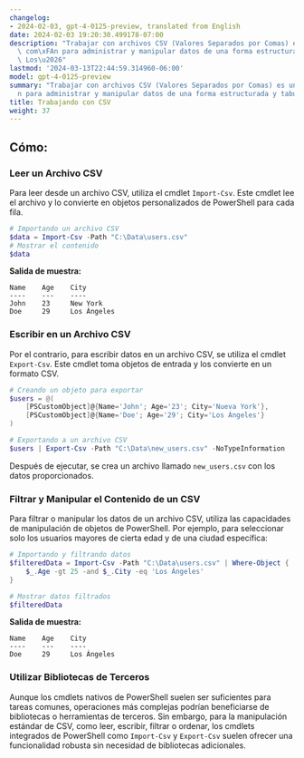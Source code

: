 ```yaml
---
changelog:
- 2024-02-03, gpt-4-0125-preview, translated from English
date: 2024-02-03 19:20:30.499178-07:00
description: "Trabajar con archivos CSV (Valores Separados por Comas) es una tarea\
  \ com\xFAn para administrar y manipular datos de una forma estructurada y tabulada.\
  \ Los\u2026"
lastmod: '2024-03-13T22:44:59.314960-06:00'
model: gpt-4-0125-preview
summary: "Trabajar con archivos CSV (Valores Separados por Comas) es una tarea com\xFA\
  n para administrar y manipular datos de una forma estructurada y tabulada."
title: Trabajando con CSV
weight: 37
---
```


## Cómo:


### Leer un Archivo CSV
Para leer desde un archivo CSV, utiliza el cmdlet `Import-Csv`. Este cmdlet lee el archivo y lo convierte en objetos personalizados de PowerShell para cada fila.

```powershell
# Importando un archivo CSV
$data = Import-Csv -Path "C:\Data\users.csv"
# Mostrar el contenido
$data
```

**Salida de muestra:**

```
Name    Age    City
----    ---    ----
John    23     New York
Doe     29     Los Ángeles
```

### Escribir en un Archivo CSV
Por el contrario, para escribir datos en un archivo CSV, se utiliza el cmdlet `Export-Csv`. Este cmdlet toma objetos de entrada y los convierte en un formato CSV.

```powershell
# Creando un objeto para exportar
$users = @(
    [PSCustomObject]@{Name='John'; Age='23'; City='Nueva York'},
    [PSCustomObject]@{Name='Doe'; Age='29'; City='Los Ángeles'}
)

# Exportando a un archivo CSV
$users | Export-Csv -Path "C:\Data\new_users.csv" -NoTypeInformation
```

Después de ejecutar, se crea un archivo llamado `new_users.csv` con los datos proporcionados.

### Filtrar y Manipular el Contenido de un CSV
Para filtrar o manipular los datos de un archivo CSV, utiliza las capacidades de manipulación de objetos de PowerShell. Por ejemplo, para seleccionar solo los usuarios mayores de cierta edad y de una ciudad específica:

```powershell
# Importando y filtrando datos
$filteredData = Import-Csv -Path "C:\Data\users.csv" | Where-Object {
    $_.Age -gt 25 -and $_.City -eq 'Los Ángeles'
}

# Mostrar datos filtrados
$filteredData
```

**Salida de muestra:**

```
Name    Age    City
----    ---    ----
Doe     29     Los Ángeles
```

### Utilizar Bibliotecas de Terceros
Aunque los cmdlets nativos de PowerShell suelen ser suficientes para tareas comunes, operaciones más complejas podrían beneficiarse de bibliotecas o herramientas de terceros. Sin embargo, para la manipulación estándar de CSV, como leer, escribir, filtrar o ordenar, los cmdlets integrados de PowerShell como `Import-Csv` y `Export-Csv` suelen ofrecer una funcionalidad robusta sin necesidad de bibliotecas adicionales.

